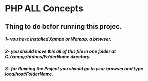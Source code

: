 # PHP ALL Concepts

## Thing to do befor running this projec.
##### 1- you have installed Xampp or Wampp, a browser.
##### 2- you should move this all of this file in one folder at C:/xampp/htdocs/FolderName directory.
##### 3- for Running the Project you should go to your browser and type localhost/FolderName.


